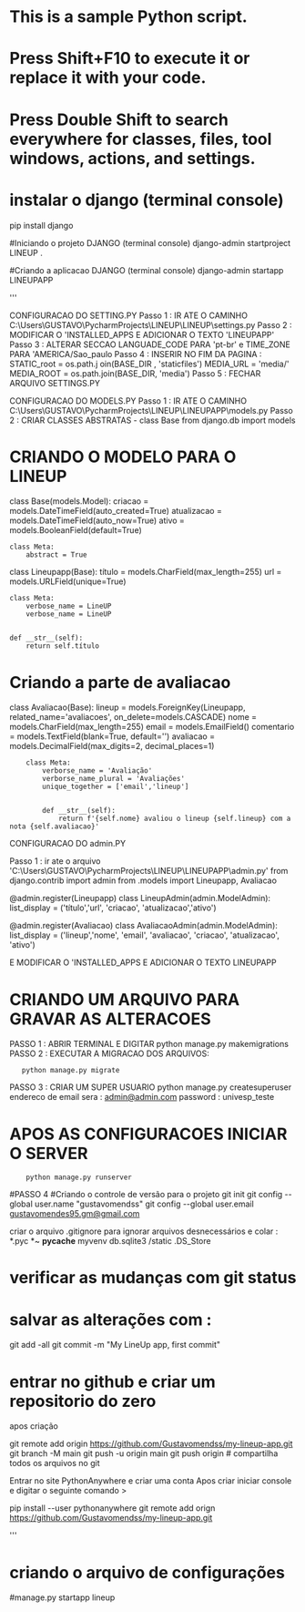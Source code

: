 # This is a sample Python script.

# Press Shift+F10 to execute it or replace it with your code.
# Press Double Shift to search everywhere for classes, files, tool windows, actions, and settings.

# instalar o django (terminal console)
pip install django

#Iniciando o projeto DJANGO (terminal console)
 django-admin startproject LINEUP .

#Criando a aplicacao DJANGO (terminal console)
 django-admin startapp LINEUPAPP

''' 

CONFIGURACAO DO SETTING.PY
Passo 1 : IR ATE O CAMINHO C:\Users\GUSTAVO\PycharmProjects\LINEUP\LINEUP\settings.py 
Passo 2 : MODIFICAR O  'INSTALLED_APPS E ADICIONAR  O TEXTO 'LINEUPAPP'
Passo 3 : ALTERAR SECCAO  LANGUADE_CODE PARA 'pt-br' e TIME_ZONE PARA 'AMERICA/Sao_paulo
Passo 4 : INSERIR NO FIM DA PAGINA : 
            STATIC_root = os.path.j
            oin(BASE_DIR , 'staticfiles')
            MEDIA_URL = 'media/'
            MEDIA_ROOT = os.path.join(BASE_DIR, 'media')
Passo 5 : FECHAR ARQUIVO SETTINGS.PY 

CONFIGURACAO DO MODELS.PY
Passo 1 : IR ATE O CAMINHO C:\Users\GUSTAVO\PycharmProjects\LINEUP\LINEUPAPP\models.py
Passo 2 : CRIAR CLASSES ABSTRATAS  - class Base
from django.db import models

# CRIANDO O  MODELO PARA O LINEUP
class Base(models.Model):
    criacao = models.DateTimeField(auto_created=True)
    atualizacao = models.DateTimeField(auto_now=True)
    ativo = models.BooleanField(default=True)

    class Meta:
        abstract = True

class Lineupapp(Base):
    título = models.CharField(max_length=255)
    url = models.URLField(unique=True)


    class Meta:
        verbose_name = LineUP
        verbose_name = LineUP


    def __str__(self):
        return self.título

# Criando a parte de avaliacao
class Avaliacao(Base):
    lineup = models.ForeignKey(Lineupapp,
                               related_name='avaliacoes',
                               on_delete=models.CASCADE)
    nome = models.CharField(max_length=255)
    email = models.EmailField()
    comentario = models.TextField(blank=True, default='')
    avaliacao = models.DecimalField(max_digits=2, decimal_places=1)

        class Meta:
            verborse_name = 'Avaliação'
            verborse_name_plural = 'Avaliações'
            unique_together = ['email','lineup']


            def __str__(self):
                return f'{self.nome} avaliou o lineup {self.lineup} com a nota {self.avaliacao}'


CONFIGURACAO DO admin.PY

Passo 1 : ir ate o arquivo 'C:\\Users\\GUSTAVO\\PycharmProjects\\LINEUP\\LINEUPAPP\\admin.py'
from django.contrib import admin
from .models import Lineupapp, Avaliacao

@admin.register(Lineupapp)
class LineupAdmin(admin.ModelAdmin):
    list_display = ('título','url', 'criacao', 'atualizacao','ativo')

@admin.register(Avaliacao)
class AvaliacaoAdmin(admin.ModelAdmin):
    list_display = ('lineup','nome', 'email', 'avaliacao', 'criacao', 'atualizacao', 'ativo')
    


     
 E MODIFICAR O 'INSTALLED_APPS E ADICIONAR  O TEXTO LINEUPAPP


# CRIANDO UM ARQUIVO PARA GRAVAR AS ALTERACOES
PASSO 1 : ABRIR TERMINAL E DIGITAR python manage.py makemigrations 
PASSO 2 : EXECUTAR A MIGRACAO DOS ARQUIVOS:

       python manage.py migrate
PASSO 3 : CRIAR UM SUPER USUARIO
       python manage.py createsuperuser
       endereco de email sera : admin@admin.com
       password : univesp_teste


# APOS AS CONFIGURACOES INICIAR O SERVER
        python manage.py runserver

#PASSO 4 
#Criando o controle de versão para o projeto
git init
git config --global user.name "gustavomendss"
git config --global user.email gustavomendes95.gm@gmail.com

criar o arquivo .gitignore para ignorar arquivos desnecessários e colar :
*.pyc
*~
__pycache__
myvenv
db.sqlite3
/static
.DS_Store



# verificar as mudanças com git status

# salvar as alterações com :
git add -all
git commit -m "My LineUp app, first commit"


# entrar no github e criar um repositorio do zero

apos criação 

git remote add origin https://github.com/Gustavomendss/my-lineup-app.git
git branch -M main
git push -u origin main
git push origin  # compartilha todos os arquivos no git




Entrar no site PythonAnywhere e criar uma conta
Apos criar iniciar console e digitar o seguinte comando >

pip install --user pythonanywhere
git remote add orign  https://github.com/Gustavomendss/my-lineup-app.git  







'''




# criando o arquivo de configurações
#manage.py startapp lineup
